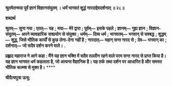 **श्रुतमेतन्मया पूर्वं ज्ञानं विज्ञानसंयुतम् ।** **धर्मं भागवतं शुद्धं नारदाद्देवदर्शनात् ॥ २८॥** 

**शब्दार्थ** 

**श्रुतम्—** **सुना गया** **; एतत्—** **यह** **; मया—** **मेरे द्वारा** **; पूर्वम्—** **इसके पहले** **; ज्ञानम्—** **गुह्य ज्ञान** **; विज्ञान-संयुतम्—** **अपने व्यावहारिक** **सश्प्रयोग से संयुक्त** **; धर्मम्—** **दिव्य धर्म** **; भागवतम्—** **भगवान् से सश्बद्ध** **; शुद्धम्—** **शुद्ध, जिसे भौतिक कार्यों से कुछ लेना-देना** **नहीं है** **; नारदात्—** **महान् सन्त नारद से** **; देव—** **भगवान् का** **; दर्शनात्—** **जो सदैव दर्शन करने वाले।** **.** 

**प्रह्लाद महाराज ने आगे कहा : मैंने यह ज्ञान भक्ति में सदैव तल्लीन रहने वाले परम सन्त** **नारद से प्राप्त किया है। यह ज्ञान भागवत धर्म कहलाता है, जो अत्यन्त वैज्ञानिक है। यह तर्क** **तथा दर्शन पर आधारित है और समस्त भौतिक कल्मष से मुक्त है।** **** 

**श्रीदैत्यपुत्रा ऊचु:** 
